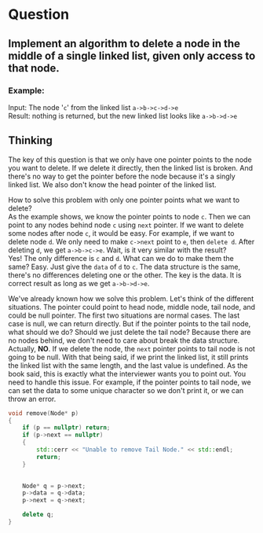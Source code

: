 # Question
## Implement an algorithm to delete a node in the middle of a single linked list, given only access to that node.
### Example:
Input: The node '`c`' from the linked list `a->b->c->d->e`  
Result: nothing is returned, but the new linked list looks like `a->b->d->e`

## Thinking
The key of this question is that we only have one pointer points to the node you want to delete. If we delete it directly, then the linked list is broken. And there's no way to get the pointer before the node because it's a singly linked list. We also don't know the head pointer of the linked list.

How to solve this problem with only one pointer points what we want to delete?  
As the example shows, we know the pointer points to node `c`. Then we can point to any nodes behind node `c` using `next` pointer. If we want to delete some nodes after node `c`, it would be easy. For example, if we want to delete node `d`. We only need to make `c->next` point to `e`, then `delete d`. After deleting `d`, we get `a->b->c->e`. Wait, is it very similar with the result?  
Yes! The only difference is `c` and `d`. What can we do to make them the same? Easy. Just give the `data` of `d` to `c`. The data structure is the same, there's no differences deleting one or the other. The key is the data. It is correct result as long as we get `a->b->d->e`.

We've already known how we solve this problem. Let's think of the different situations. The pointer could point to head node, middle node, tail node, and could be null pointer. The first two situations are normal cases. The last case is null, we can return directly. But if the pointer points to the tail node, what should we do? Should we just delete the tail node? Because there are no nodes behind, we don't need to care about break the data structure. Actually, **NO**. If we delete the node, the `next` pointer points to tail node is not going to be null. With that being said, if we print the linked list, it still prints the linked list with the same length, and the last value is undefined.
As the book said, this is exactly what the interviewer wants you to point out. You need to handle this issue. For example, if the pointer points to tail node, we can set the data to some unique character so we don't print it, or we can throw an error.
```cpp
void remove(Node* p)
{
    if (p == nullptr) return;
    if (p->next == nullptr)
    {
        std::cerr << "Unable to remove Tail Node." << std::endl;
        return;
    }
        

    Node* q = p->next;
    p->data = q->data;
    p->next = q->next;

    delete q;
}
```